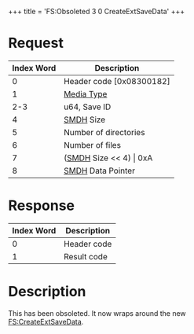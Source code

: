 +++
title = 'FS:Obsoleted 3 0 CreateExtSaveData'
+++

# Request

| Index Word | Description                                            |
|------------|--------------------------------------------------------|
| 0          | Header code \[0x08300182\]                             |
| 1          | [Media Type](Filesystem_services#MediaType "wikilink") |
| 2-3        | u64, Save ID                                           |
| 4          | [SMDH](SMDH "wikilink") Size                           |
| 5          | Number of directories                                  |
| 6          | Number of files                                        |
| 7          | ([SMDH](SMDH "wikilink") Size \<\< 4) \| 0xA           |
| 8          | [SMDH](SMDH "wikilink") Data Pointer                   |

# Response

| Index Word | Description |
|------------|-------------|
| 0          | Header code |
| 1          | Result code |

# Description

This has been obsoleted. It now wraps around the new
[FS:CreateExtSaveData](FS:CreateExtSaveData "wikilink").